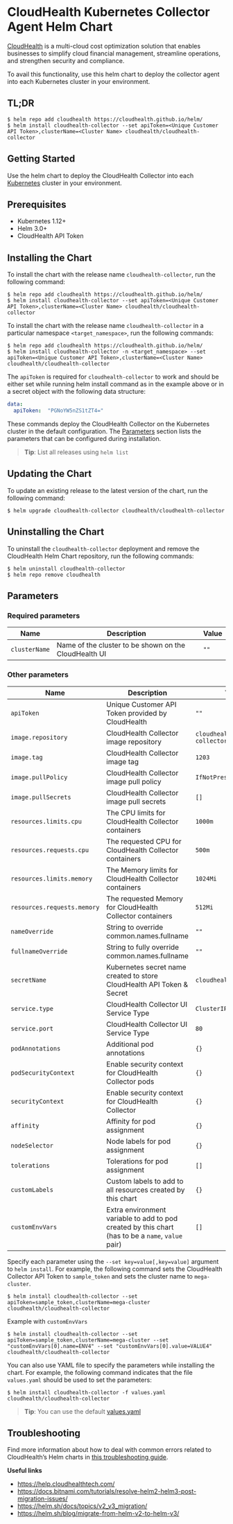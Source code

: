 <!-- Copyright 2023 VMware, Inc. -->
<!-- SPDX-License-Identifier: Apache-2.0 -->
# CloudHealth Kubernetes Collector Agent Helm Chart

[CloudHealth](https://www.cloudhealthtech.com/) is a multi-cloud cost optimization solution that enables businesses to simplify cloud financial management, streamline operations, and strengthen security and compliance.

To avail this functionality, use this helm chart to deploy the collector agent into each Kubernetes cluster in your environment.

## TL;DR

```console
$ helm repo add cloudhealth https://cloudhealth.github.io/helm/
$ helm install cloudhealth-collector --set apiToken=<Unique Customer API Token>,clusterName=<Cluster Name> cloudhealth/cloudhealth-collector
```

## Getting Started

Use the helm chart to deploy the CloudHealth Collector into each [Kubernetes](http://kubernetes.io) cluster in your environment.

## Prerequisites

- Kubernetes 1.12+
- Helm 3.0+
- CloudHealth API Token

## Installing the Chart

To install the chart with the release name `cloudhealth-collector`, run the following command:

```console
$ helm repo add cloudhealth https://cloudhealth.github.io/helm/
$ helm install cloudhealth-collector --set apiToken=<Unique Customer API Token>,clusterName=<Cluster Name> cloudhealth/cloudhealth-collector
```

To install the chart with the release name `cloudhealth-collector` in a particular namespace `<target_namespace>`, run the following commands:

```console
$ helm repo add cloudhealth https://cloudhealth.github.io/helm/
$ helm install cloudhealth-collector -n <target_namespace> --set apiToken=<Unique Customer API Token>,clusterName=<Cluster Name> cloudhealth/cloudhealth-collector
```

The `apiToken` is required for `cloudhealth-collector` to work and should be either set while running helm install command as in the example above or in a secret object with the following data structure:
```yaml
data:
  apiToken:  "PGNoYW5nZS1tZT4="
```

These commands deploy the CloudHealth Collector on the Kubernetes cluster in the default configuration. The [Parameters](#parameters) section lists the parameters that can be configured during installation.

> **Tip**: List all releases using `helm list`

## Updating the Chart

To update an existing release to the latest version of the chart, run the following command:
```
$ helm upgrade cloudhealth-collector cloudhealth/cloudhealth-collector
```

## Uninstalling the Chart

To uninstall the `cloudhealth-collector` deployment and remove the CloudHealth Helm Chart repository, run the following commands:

```console
$ helm uninstall cloudhealth-collector
$ helm repo remove cloudhealth
```

## Parameters

### Required parameters

| Name             | Description                                              | Value    |
| ---------------- | -------------------------------------------------------- | -------- |
| `clusterName`    | Name of the cluster to be shown on the CloudHealth UI    | `""`     |


### Other parameters

| Name                        | Description                                                                                       | Value                             |
| --------------------------- | ------------------------------------------------------------------------------------------------- | --------------------------------- |
| `apiToken`                  | Unique Customer API Token provided by CloudHealth                                                 | `""`                              |
| `image.repository`          | CloudHealth Collector image repository                                                            | `cloudhealth/container-collector` |
| `image.tag`                 | CloudHealth Collector image tag                                                                   | `1203`                          |
| `image.pullPolicy`          | CloudHealth Collector image pull policy                                                           | `IfNotPresent`                          |
| `image.pullSecrets`         | CloudHealth Collector image pull secrets                                                          | `[]`                              |                              |
| `resources.limits.cpu`      | The CPU limits for CloudHealth Collector containers                                               | `1000m`                           |
| `resources.requests.cpu`    | The requested CPU for CloudHealth Collector containers                                            | `500m`                            |
| `resources.limits.memory`   | The Memory limits for CloudHealth Collector containers                                            | `1024Mi`                          |
| `resources.requests.memory` | The requested Memory for CloudHealth Collector containers                                         | `512Mi`                           |
| `nameOverride`              | String to override common.names.fullname                                                          | `""`                              |
| `fullnameOverride`          | String to fully override common.names.fullname                                                    | `""`                              |
| `secretName`                | Kubernetes secret name created to store CloudHealth API Token & Secret                            | `cloudhealth-config`              |
| `service.type`              | CloudHealth Collector UI Service Type                                                             | `ClusterIP`                       |
| `service.port`              | CloudHealth Collector UI Service Type                                                             | `80`                              |
| `podAnnotations`            | Additional pod annotations                                                                        | `{}`                              |
| `podSecurityContext`        | Enable security context for CloudHealth Collector pods                                            | `{}`                              |
| `securityContext`           | Enable security context for CloudHealth Collector                                                 | `{}`                              |
| `affinity`                  | Affinity for pod assignment                                                                       | `{}`                              |
| `nodeSelector`              | Node labels for pod assignment                                                                    | `{}`                              |
| `tolerations`               | Tolerations for pod assignment                                                                    | `[]`                              |
| `customLabels`              | Custom labels to add to all resources created by this chart                                       | `{}`                              |
| `customEnvVars`             | Extra environment variable to add to pod created by this chart (has to be a `name`, `value` pair) | `[]`                              |


Specify each parameter using the `--set key=value[,key=value]` argument to `helm install`. For example, the following command sets the CloudHealth Collector API Token to `sample_token` and sets the cluster name to `mega-cluster`.

```console
$ helm install cloudhealth-collector --set apiToken=sample_token,clusterName=mega-cluster cloudhealth/cloudhealth-collector
```

Example with `customEnvVars`
```console
$ helm install cloudhealth-collector --set apiToken=sample_token,clusterName=mega-cluster --set "customEnvVars[0].name=ENV4" --set "customEnvVars[0].value=VALUE4" cloudhealth/cloudhealth-collector
```

You can also use YAML file to specify the parameters while installing the chart. For example, the following command indicates that the file `values.yaml` should be used to set the parameters:

```console
$ helm install cloudhealth-collector -f values.yaml cloudhealth/cloudhealth-collector
```

> **Tip**: You can use the default [values.yaml](charts/cloudhealth-collector/values.yaml)

## Troubleshooting

Find more information about how to deal with common errors related to CloudHealth’s Helm charts in [this troubleshooting guide](https://docs.bitnami.com/general/how-to/troubleshoot-helm-chart-issues).

**Useful links**

- https://help.cloudhealthtech.com/
- https://docs.bitnami.com/tutorials/resolve-helm2-helm3-post-migration-issues/
- https://helm.sh/docs/topics/v2_v3_migration/
- https://helm.sh/blog/migrate-from-helm-v2-to-helm-v3/
